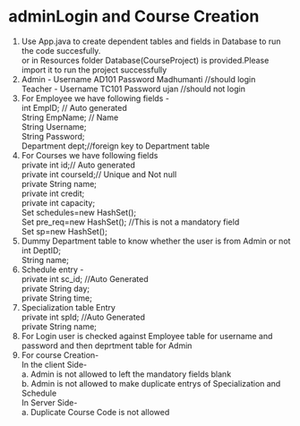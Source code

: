 # adminLogin and Course Creation
1.	Use App.java to create dependent tables and fields in Database to run the code succesfully. <br/>
	or in Resources folder Database(CourseProject) is provided.Please import it to run the project successfully</br>
2.	Admin - Username AD101 Password Madhumanti //should login <br/>
	Teacher - Username TC101 Password ujan //should not login <br/>
3.	For Employee we have following fields - <br/>
	int EmpID; // Auto generated <br/>
	String EmpName; // Name <br/>
	String Username; <br/>
	String Password; <br/>
	Department dept;//foreign key to Department table <br/>
4.	For Courses we have following fields <br/>
	private int id;// Auto generated <br/>
	private int courseId;// Unique and Not null <br/>
	private String name; <br/>
	private int credit; <br/>
	private int capacity; <br/>
	Set<Schedule> schedules=new HashSet<Schedule>(); <br/>
	Set<Courses> pre_req=new HashSet<Courses>(); //This is not a mandatory field <br/>
	Set<Specialization> sp=new HashSet<Specialization>(); <br/>
5.	Dummy Department table to know whether the user is from Admin or not <br/>
    int DeptID;  <br/>
    String name; <br/>
6.	Schedule entry - <br/>
    private int sc_id; //Auto Generated <br/>
	private String day; <br/>
	private String time; <br/>
7.	Specialization table Entry <br/>
    private int spId; //Auto Generated <br/>
	private String name; <br/>
8.	For Login user is checked against Employee table for username and password and then deprtment table for Admin
9.	For course Creation- <br/>
    In the client Side- <br/>
	    a. Admin is not allowed to left the mandatory fields blank <br/>
	    b. Admin is not allowed to make duplicate entrys of Specialization and Schedule <br/>
	In Server Side- <br/>
	    a. Duplicate Course Code is not allowed <br/>
